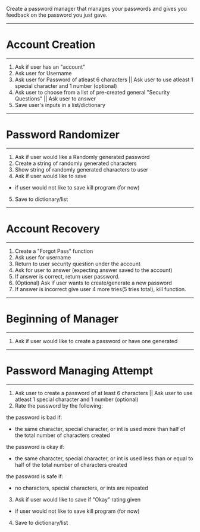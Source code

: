 
Create a password manager that manages your passwords
and gives you feedback on the password you just gave.

------------------
# Account Creation
------------------
1. Ask if user has an "account"
2. Ask user for Username
3. Ask user for Password of atleast 6 characters || Ask user to use atleast 1 special character and 1 number (optional)
4. Ask user to choose from a list of pre-created general "Security Questions" || Ask user to answer
5. Save user's inputs in a list/dictionary

---------------------
# Password Randomizer
---------------------
1. Ask if user would like a Randomly generated password
2. Create a string of randomly generated characters
3. Show string of randomly generated characters to user
4. Ask if user would like to save
- if user would not like to save kill program (for now)
5. Save to dictionary/list

------------------
# Account Recovery
------------------
1. Create a "Forgot Pass" function
2. Ask user for username
3. Return to user security question under the account
4. Ask for user to answer (expecting answer saved to the account)
5. If answer is correct, return user password.
6. (Optional) Ask if user wants to create/generate a new password
7. If answer is incorrect give user 4 more tries(5 tries total), kill function.

----------------------
# Beginning of Manager
----------------------
1. Ask if user would like to create a password or have one generated

---------------------------
# Password Managing Attempt
---------------------------
1. Ask user to create a password of at least 6 characters || Ask user to use atleast 1 special character and 1 number (optional)
2. Rate the password by the following:

the password is bad if:
- the same character, special character, or int is used more than half of the total number of characters created

the password is okay if:
- the same character, special character, or int is used less than or equal to half of the total number of characters created

the password is safe if:
- no characters, special characters, or ints are repeated

3. Ask if user would like to save if "Okay" rating given
- if user would not like to save kill program (for now)
4. Save to dictionary/list